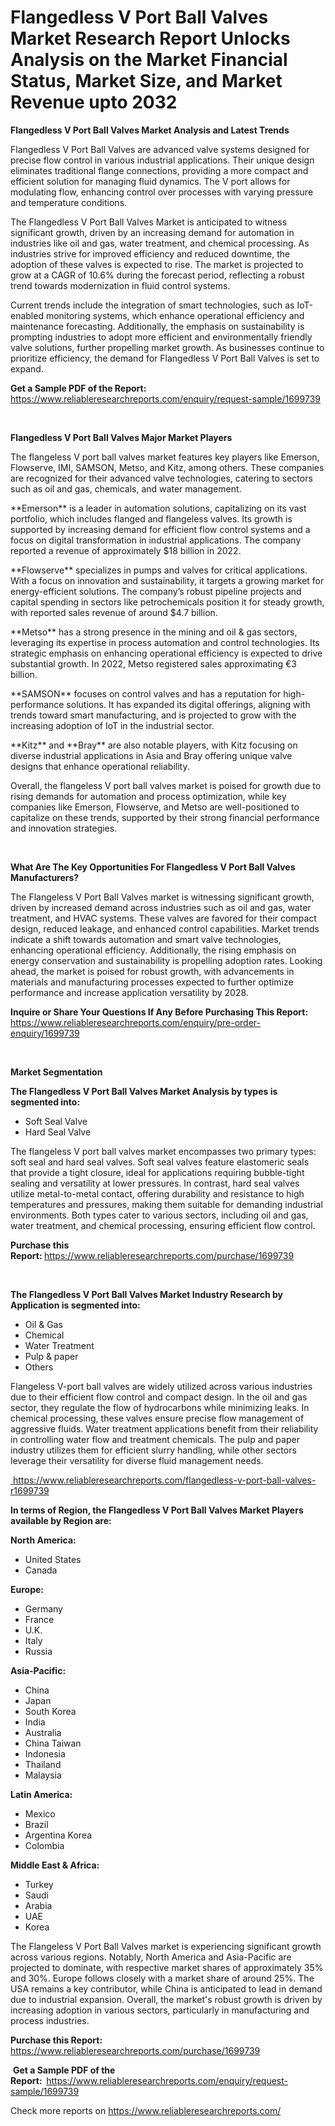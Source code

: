 <p><h1>Flangedless V Port Ball Valves Market Research Report Unlocks Analysis on the Market Financial Status, Market Size, and Market Revenue upto 2032</h1></p><p><strong>Flangedless V Port Ball Valves Market Analysis and Latest Trends</strong></p>
<p><p>Flangedless V Port Ball Valves are advanced valve systems designed for precise flow control in various industrial applications. Their unique design eliminates traditional flange connections, providing a more compact and efficient solution for managing fluid dynamics. The V port allows for modulating flow, enhancing control over processes with varying pressure and temperature conditions.</p><p>The Flangedless V Port Ball Valves Market is anticipated to witness significant growth, driven by an increasing demand for automation in industries like oil and gas, water treatment, and chemical processing. As industries strive for improved efficiency and reduced downtime, the adoption of these valves is expected to rise. The market is projected to grow at a CAGR of 10.6% during the forecast period, reflecting a robust trend towards modernization in fluid control systems.</p><p>Current trends include the integration of smart technologies, such as IoT-enabled monitoring systems, which enhance operational efficiency and maintenance forecasting. Additionally, the emphasis on sustainability is prompting industries to adopt more efficient and environmentally friendly valve solutions, further propelling market growth. As businesses continue to prioritize efficiency, the demand for Flangedless V Port Ball Valves is set to expand.</p></p>
<p><strong>Get a Sample PDF of the Report:&nbsp;</strong> <a href="https://www.reliableresearchreports.com/enquiry/request-sample/1699739?utm_campaign=2657&utm_medium=2&utm_source=Github&utm_content=ia&utm_term=27032025&utm_id=flangedless-v-port-ball-valves">https://www.reliableresearchreports.com/enquiry/request-sample/1699739</a></p>
<p>&nbsp;</p>
<p><strong>Flangedless V Port Ball Valves Major Market Players</strong></p>
<p><p>The flangeless V port ball valves market features key players like Emerson, Flowserve, IMI, SAMSON, Metso, and Kitz, among others. These companies are recognized for their advanced valve technologies, catering to sectors such as oil and gas, chemicals, and water management.</p><p>**Emerson** is a leader in automation solutions, capitalizing on its vast portfolio, which includes flanged and flangeless valves. Its growth is supported by increasing demand for efficient flow control systems and a focus on digital transformation in industrial applications. The company reported a revenue of approximately $18 billion in 2022.</p><p>**Flowserve** specializes in pumps and valves for critical applications. With a focus on innovation and sustainability, it targets a growing market for energy-efficient solutions. The company’s robust pipeline projects and capital spending in sectors like petrochemicals position it for steady growth, with reported sales revenue of around $4.7 billion.</p><p>**Metso** has a strong presence in the mining and oil & gas sectors, leveraging its expertise in process automation and control technologies. Its strategic emphasis on enhancing operational efficiency is expected to drive substantial growth. In 2022, Metso registered sales approximating €3 billion.</p><p>**SAMSON** focuses on control valves and has a reputation for high-performance solutions. It has expanded its digital offerings, aligning with trends toward smart manufacturing, and is projected to grow with the increasing adoption of IoT in the industrial sector.</p><p>**Kitz** and **Bray** are also notable players, with Kitz focusing on diverse industrial applications in Asia and Bray offering unique valve designs that enhance operational reliability.</p><p>Overall, the flangeless V port ball valves market is poised for growth due to rising demands for automation and process optimization, while key companies like Emerson, Flowserve, and Metso are well-positioned to capitalize on these trends, supported by their strong financial performance and innovation strategies.</p></p>
<p>&nbsp;</p>
<p><strong>What Are The Key Opportunities For Flangedless V Port Ball Valves Manufacturers?</strong></p>
<p><p>The Flangeless V Port Ball Valves market is witnessing significant growth, driven by increased demand across industries such as oil and gas, water treatment, and HVAC systems. These valves are favored for their compact design, reduced leakage, and enhanced control capabilities. Market trends indicate a shift towards automation and smart valve technologies, enhancing operational efficiency. Additionally, the rising emphasis on energy conservation and sustainability is propelling adoption rates. Looking ahead, the market is poised for robust growth, with advancements in materials and manufacturing processes expected to further optimize performance and increase application versatility by 2028.</p></p>
<p><strong>Inquire or Share Your Questions If Any Before Purchasing This Report:</strong> <a href="https://www.reliableresearchreports.com/enquiry/pre-order-enquiry/1699739?utm_campaign=2657&utm_medium=2&utm_source=Github&utm_content=ia&utm_term=27032025&utm_id=flangedless-v-port-ball-valves">https://www.reliableresearchreports.com/enquiry/pre-order-enquiry/1699739</a></p>
<p>&nbsp;</p>
<p><strong>Market Segmentation</strong></p>
<p><strong>The Flangedless V Port Ball Valves Market Analysis by types is segmented into:</strong></p>
<p><ul><li>Soft Seal Valve</li><li>Hard Seal Valve</li></ul></p>
<p><p>The flangeless V port ball valves market encompasses two primary types: soft seal and hard seal valves. Soft seal valves feature elastomeric seals that provide a tight closure, ideal for applications requiring bubble-tight sealing and versatility at lower pressures. In contrast, hard seal valves utilize metal-to-metal contact, offering durability and resistance to high temperatures and pressures, making them suitable for demanding industrial environments. Both types cater to various sectors, including oil and gas, water treatment, and chemical processing, ensuring efficient flow control.</p></p>
<p><strong>Purchase this Report:&nbsp;</strong><a href="https://www.reliableresearchreports.com/purchase/1699739?utm_campaign=2657&utm_medium=2&utm_source=Github&utm_content=ia&utm_term=27032025&utm_id=flangedless-v-port-ball-valves">https://www.reliableresearchreports.com/purchase/1699739</a></p>
<p>&nbsp;</p>
<p><strong>The Flangedless V Port Ball Valves Market Industry Research by Application is segmented into:</strong></p>
<p><ul><li>Oil & Gas</li><li>Chemical</li><li>Water Treatment</li><li>Pulp & paper</li><li>Others</li></ul></p>
<p><p>Flangeless V-port ball valves are widely utilized across various industries due to their efficient flow control and compact design. In the oil and gas sector, they regulate the flow of hydrocarbons while minimizing leaks. In chemical processing, these valves ensure precise flow management of aggressive fluids. Water treatment applications benefit from their reliability in controlling water flow and treatment chemicals. The pulp and paper industry utilizes them for efficient slurry handling, while other sectors leverage their versatility for diverse fluid management needs.</p></p>
<p><a href="https://www.reliableresearchreports.com/flangedless-v-port-ball-valves-r1699739?utm_campaign=2657&utm_medium=2&utm_source=Github&utm_content=ia&utm_term=27032025&utm_id=flangedless-v-port-ball-valves">&nbsp;https://www.reliableresearchreports.com/flangedless-v-port-ball-valves-r1699739</a></p>
<p><strong>In terms of Region, the Flangedless V Port Ball Valves Market Players available by Region are:</strong></p>
<p>
    <p> <strong> North America: </strong>
        <ul>
            <li>United States</li>
            <li>Canada</li>
        </ul>
        </p> 
    <p> <strong> Europe: </strong>
        <ul>
            <li>Germany</li>
            <li>France</li>
            <li>U.K.</li>
            <li>Italy</li>
            <li>Russia</li>
        </ul>
        </p> 
    <p> <strong> Asia-Pacific: </strong>
        <ul>
            <li>China</li>
            <li>Japan</li>
            <li>South Korea</li>
            <li>India</li>
            <li>Australia</li>
            <li>China Taiwan</li>
            <li>Indonesia</li>
            <li>Thailand</li>
            <li>Malaysia</li>
        </ul>
        </p> 
    <p> <strong> Latin America: </strong>
        <ul>
            <li>Mexico</li>
            <li>Brazil</li>
            <li>Argentina Korea</li>
            <li>Colombia</li>
        </ul>
        </p> 
    <p> <strong> Middle East & Africa: </strong>
        <ul>
            <li>Turkey</li>
            <li>Saudi</li>
            <li>Arabia</li>
            <li>UAE</li>
            <li>Korea</li>
        </ul>
    </p>
    </p>
<p><p>The Flangeless V Port Ball Valves market is experiencing significant growth across various regions. Notably, North America and Asia-Pacific are projected to dominate, with respective market shares of approximately 35% and 30%. Europe follows closely with a market share of around 25%. The USA remains a key contributor, while China is anticipated to lead in demand due to industrial expansion. Overall, the market's robust growth is driven by increasing adoption in various sectors, particularly in manufacturing and process industries.</p></p>
<p><strong>Purchase this Report: </strong><a href="https://www.reliableresearchreports.com/purchase/1699739?utm_campaign=2657&utm_medium=2&utm_source=Github&utm_content=ia&utm_term=27032025&utm_id=flangedless-v-port-ball-valves">https://www.reliableresearchreports.com/purchase/1699739</a></p>
<p>&nbsp;<strong>Get a Sample PDF of the Report:&nbsp;&nbsp;</strong><a href="https://www.reliableresearchreports.com/enquiry/request-sample/1699739?utm_campaign=2657&utm_medium=2&utm_source=Github&utm_content=ia&utm_term=27032025&utm_id=flangedless-v-port-ball-valves">https://www.reliableresearchreports.com/enquiry/request-sample/1699739</a></p>
<p><strong></strong></p>
<p>Check more reports on <a href="https://www.reliableresearchreports.com/?utm_campaign=2657&utm_medium=2&utm_source=Github&utm_content=ia&utm_term=27032025&utm_id=flangedless-v-port-ball-valves">https://www.reliableresearchreports.com/</a></p>